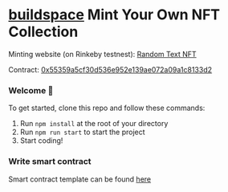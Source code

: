 # [buildspace](https://buildspace.so/) Mint Your Own NFT Collection
Minting website (on Rinkeby testnest): [Random Text NFT](https://nft-minting-testing.herokuapp.com/)

Contract: [0x55359a5cf30d536e952e139ae072a09a1c8133d2](https://rinkeby.etherscan.io/address/0x55359a5cf30d536e952e139ae072a09a1c8133d2)

### **Welcome 👋**
To get started, clone this repo and follow these commands:

1. Run `npm install` at the root of your directory
2. Run `npm run start` to start the project
3. Start coding!


### Write smart contract ### 
Smart contract template can be found [here](https://github.com/AnsenHuang14/NFT-Smart-Contract-Example)
